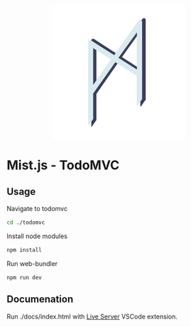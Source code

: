 <p align="center">
  <img width="300" height="300" src="assets/images/mist-logo.png">
</p>

<!-- ctrl + shift + v to preview -->
# Mist.js - TodoMVC

## **Usage**
Navigate to todomvc
```bash
cd ./todomvc
```
Install node modules
```bash
npm install
```
Run web-bundler
```
npm run dev
```

## **Documenation**
Run ./docs/index.html with [Live Server](https://marketplace.visualstudio.com/items?itemName=ritwickdey.LiveServer) VSCode extension.